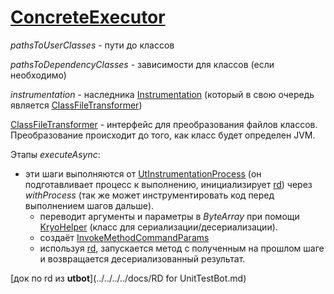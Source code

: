 # [ConcreteExecutor](../../../../utbot-instrumentation/src/main/kotlin/org/utbot/instrumentation/ConcreteExecutor.kt)

_pathsToUserClasses_ - пути до классов

_pathsToDependencyClasses_ - зависимости для классов (если необходимо)

_instrumentation_ - наследника [Instrumentation](../../../../utbot-instrumentation/src/main/kotlin/org/utbot/instrumentation/instrumentation/Instrumentation.kt) (который в свою очередь является [ClassFileTransformer](https://docs.oracle.com/javase/7/docs/api/java/lang/instrument/ClassFileTransformer.html))

[ClassFileTransformer](https://docs.oracle.com/javase/7/docs/api/java/lang/instrument/ClassFileTransformer.html) - интерфейс для преобразования файлов классов. Преобразование происходит до того, как класс будет определен JVM.

Этапы _executeAsync_:
- эти шаги выполняются от [UtInstrumentationProcess](../../../../utbot-instrumentation/src/main/kotlin/org/utbot/instrumentation/rd/UtInstrumentationProcess.kt) (он подготавливает процесс к выполнению, инициализирует [rd](https://github.com/JetBrains/rd)) через _withProcess_ (так же может инструментировать код перед выполнением шагов дальше).
  - переводит аргументы и параметры в _ByteArray_ при помощи [KryoHelper](../../../../utbot-instrumentation/src/main/kotlin/org/utbot/instrumentation/util/KryoHelper.kt) (класс для сериализации/десериализации).
  - создаёт [InvokeMethodCommandParams](../../../../utbot-instrumentation/src/main/kotlin/org/utbot/instrumentation/rd/generated/ChildProcessModel.Generated.kt)
  - используя [rd](https://github.com/JetBrains/rd), запускается метод с полученным на прошлом шаге и возвращается десериализованный результат.

[док по rd из **utbot**](../../../../docs/RD for UnitTestBot.md)
